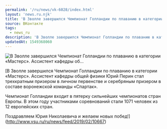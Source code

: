 ```yaml
---
permalink: '/ru/news/vk-6028/index.html'
layout: 'news.ru.njk'
title: 'В Зволле завершился Чемпионат Голландии по плаванию в категории «Мастерс». Ассистент кафедры об'
source: ВКонтакте
tags:
  - news_ru
description: 'В Зволле завершился Чемпионат Голландии по плаванию в категории «Мастерс». Ассистент кафедры об…'
updatedAt: 1549368060
---
```

![В Зволле завершился Чемпионат Голландии по плаванию в категории «Мастерс». Ассистент кафедры об…](https://sun9-9.userapi.com/c846017/v846017209/193e35/4jSXT5OCtYo.jpg)

[В Зволле завершился Чемпионат Голландии по плаванию в категории «Мастерс». Ассистент кафедры общей физики Юрий Перин стал трехкратным призером в личном первенстве и серебряным призером в составе воронежской команды «Спартак».

Чемпионат Голландии входит в пятерку сильнейших чемпионатов стран Европы. В этом году участниками соревнований стали 1071 человек из 12 европейских стран.

Поздравляем Юрия Николаевича и желаем новых побед!](http://www.vsu.ru/ru/news/feed/2019/02/10667)
